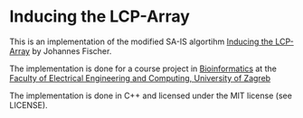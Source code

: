 # Inducing the LCP-Array

This is an implementation of the modified SA-IS algortihm [Inducing the LCP-Array](https://arxiv.org/abs/1101.3448) by Johannes Fischer.

The implementation is done for a course project in [Bioinformatics](https://www.fer.unizg.hr/predmet/bio) at the [Faculty of Electrical Engineering and Computing, University of Zagreb](https://www.fer.unizg.hr/en)

The implementation is done in C++ and licensed under the MIT license (see LICENSE).